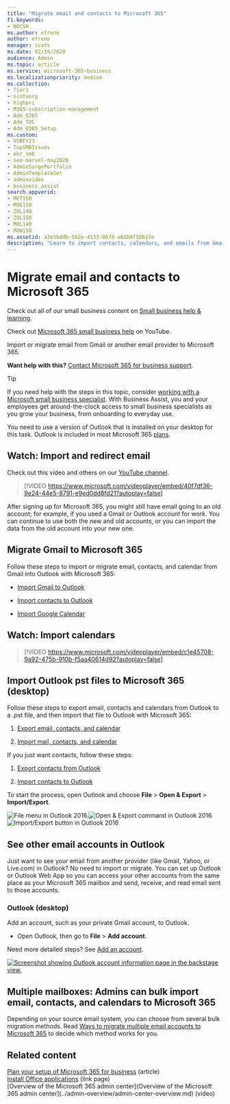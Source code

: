 ```yaml
---
title: "Migrate email and contacts to Microsoft 365"
f1.keywords:
- NOCSH
ms.author: efrene
author: efrene
manager: scotv
ms.date: 02/19/2020
audience: Admin
ms.topic: article
ms.service: microsoft-365-business
ms.localizationpriority: medium
ms.collection: 
- Tier1
- scotvorg
- highpri
- M365-subscription-management
- Adm_O365
- Adm_TOC
- Adm_O365_Setup
ms.custom:
- VSBFY23
- TopSMBIssues
- okr_smb
- seo-marvel-may2020
- AdminSurgePortfolio
- AdminTemplateSet
- adminvideo
- business_assist
search.appverid:
- MET150
- MOE150
- ZOL140
- ZOL150
- MOL140
- MOW150
ms.assetid: a3e3bddb-582e-4133-8670-e61b9f58627e
description: "Learn to import contacts, calendars, and emails from Gmail or another email provider and migrate them to Microsoft 365."
---
```


# Migrate email and contacts to Microsoft 365

Check out all of our small business content on [Small business help & learning](https://go.microsoft.com/fwlink/?linkid=2224585).

Check out [Microsoft 365 small business help](https://go.microsoft.com/fwlink/?linkid=2197659) on YouTube.

Import or migrate email from Gmail or another email provider to Microsoft 365.
  
 **Want help with this?**  [Contact Microsoft 365 for business support](../../business-video/get-help-support.md). 

> [!TIP]
> If you need help with the steps in this topic, consider [working with a Microsoft small business specialist](https://go.microsoft.com/fwlink/?linkid=2186871). With Business Assist, you and your employees get around-the-clock access to small business specialists as you grow your business, from onboarding to everyday use.
  
You need to use a version of Outlook that is installed on your desktop for this task. Outlook is included in most Microsoft 365 [plans](https://go.microsoft.com/fwlink/p/?LinkId=723731).
  
## Watch: Import and redirect email

Check out this video and others on our [YouTube channel](https://go.microsoft.com/fwlink/?linkid=2197916).

> [!VIDEO https://www.microsoft.com/videoplayer/embed/40f7df36-9e24-44e5-8791-e9ed0dd8fd21?autoplay=false]

After signing up for Microsoft 365, you might still have email going to an old account; for example, if you used a Gmail or Outlook account for work. You can continue to use both the new and old accounts, or you can import the data from the old account into your new one.

## Migrate Gmail to Microsoft 365

Follow these steps to import or migrate email, contacts, and calendar from Gmail into Outlook with Microsoft 365:
  
- [Import Gmail to Outlook](https://support.microsoft.com/office/20fdb8f2-fed8-4b14-baf0-bf04b9c44bf7)
    
- [Import contacts to Outlook](https://support.microsoft.com/office/bb796340-b58a-46c1-90c7-b549b8f3c5f8)
    
- [Import Google Calendar](https://support.microsoft.com/office/098ed60c-936b-41fb-83d6-7e3786437330)

## Watch: Import calendars
    
> [!VIDEO https://www.microsoft.com/videoplayer/embed/c1e45708-9a92-475b-910b-f5aa40614d92?autoplay=false]
  
## Import Outlook pst files to Microsoft 365 (desktop)

Follow these steps to export email, contacts and calendars from Outlook to a .pst file, and then import that file to Outlook with Microsoft 365:
  
1. [Export email, contacts, and calendar](https://support.microsoft.com/office/14252b52-3075-4e9b-be4e-ff9ef1068f91)
    
2. [Import mail, contacts, and calendar](https://support.microsoft.com/office/431a8e9a-f99f-4d5f-ae48-ded54b3440ac)
    
If you just want contacts, follow these steps:
  
1. [Export contacts from Outlook](https://support.microsoft.com/office/10f09abd-643c-4495-bb80-543714eca73f)
    
2. [Import contacts to Outlook](https://support.microsoft.com/office/bb796340-b58a-46c1-90c7-b549b8f3c5f8)
    
To start the process, open Outlook and choose **File** \> **Open &amp; Export** \> **Import/Export**.
  
![File menu in Outlook 2016.](../../media/2f1c39a5-177e-4052-9dd8-90c0d140be2c.png)![Open &amp; Export command in Outlook 2016](../../media/eecab6df-c372-45b1-8a8a-2f6d7af0dd68.png)![Import/Export button in Outlook 2016](../../media/ed90ae47-20db-4be1-b0c0-826008432c6e.png)
  
## See other email accounts in Outlook

Just want to see your email from another provider (like Gmail, Yahoo, or Live.com) in Outlook? No need to import or migrate. You can set up Outlook or Outlook Web App so you can access your other accounts from the same place as your Microsoft 365 mailbox and send, receive, and read email sent to those accounts.
  
### Outlook (desktop)

Add an account, such as your private Gmail account, to Outlook.
  
- Open Outlook, then go to **File** \> **Add account**.
    
Need more detailed steps? See [Add an account](https://support.microsoft.com/office/6e27792a-9267-4aa4-8bb6-c84ef146101b).
  
[![Screenshot showing Outlook account information page in the backstage view.](../../media/6a7fa106-1077-4351-9fe2-8eb00918b40a.png)](https://support.microsoft.com/office/6e27792a-9267-4aa4-8bb6-c84ef146101b)
  
## Multiple mailboxes: Admins can bulk import email, contacts, and calendars to Microsoft 365

Depending on your source email system, you can choose from several bulk migration methods. Read [Ways to migrate multiple email accounts to Microsoft 365](/Exchange/mailbox-migration/mailbox-migration) to decide which method works for you.

## Related content

[Plan your setup of Microsoft 365 for business](plan-your-setup.md) (article)\
[Install Office applications](install-applications.md) (link page)\
[Overview of the Microsoft 365 admin center](Overview of the Microsoft 365 admin center](../admin-overview/admin-center-overview.md) (video)
